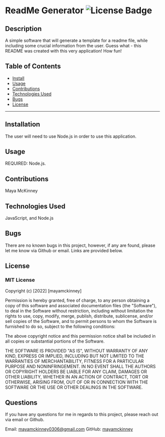 
# ReadMe Generator ![License Badge](https://img.shields.io/badge/license-MIT-brightgreen)
    
## Description
    
A simple software that will generate a template for a readme file, while including some crucial information from the user. Guess what - this README was created with this very application! How fun!
    
## Table of Contents
    
* [Install](#Installation)
* [Usage](#Usage)
* [Contributions](#Contributions)
* [Technologies Used](#Technologies)
* [Bugs](#Bugs)
* [License](#License)
    
***

## Installation

The user will need to use Node.js in order to use this application.

## Usage

REQUIRED: Node.js.

## Contributions

Maya McKinney

## Technologies Used

JavaScript, and Node.js

## Bugs

There are no known bugs in this project, however, if any are found, please let me know via Github or email. Links are provided below.

## License

    
### MIT License
        
Copyright (c) [2022] [mayamckinney]

Permission is hereby granted, free of charge, to any person obtaining a copy of this software and associated documentation files (the "Software"), to deal in the Software without restriction, including without limitation the rights to use, copy, modify, merge, publish, distribute, sublicense, and/or sell copies of the Software, and to permit persons to whom the Software is furnished to do so, subject to the following conditions:

The above copyright notice and this permission notice shall be included in all copies or substantial portions of the Software.

THE SOFTWARE IS PROVIDED "AS IS", WITHOUT WARRANTY OF ANY KIND, EXPRESS OR IMPLIED, INCLUDING BUT NOT LIMITED TO THE WARRANTIES OF MERCHANTABILITY, FITNESS FOR A PARTICULAR PURPOSE AND NONINFRINGEMENT. IN NO EVENT SHALL THE AUTHORS OR COPYRIGHT HOLDERS BE LIABLE FOR ANY CLAIM, DAMAGES OR OTHER LIABILITY, WHETHER IN AN ACTION OF CONTRACT, TORT OR OTHERWISE, ARISING FROM, OUT OF OR IN CONNECTION WITH THE SOFTWARE OR THE USE OR OTHER DEALINGS IN THE SOFTWARE.

## Questions

If you have any questions for me in regards to this project, please reach out via email or Github.

Email: mayamckinney0306@gmail.com
GitHub: [mayamckinney](https://github.com/mayamckinney)
    